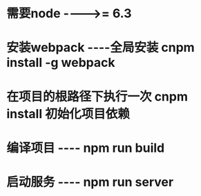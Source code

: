 # 需要node ---->= 6.3
# 安装webpack ----全局安装  cnpm install -g  webpack
# 在项目的根路径下执行一次 cnpm install 初始化项目依赖
# 编译项目 ---- npm run build
# 启动服务 ---- npm run server 
